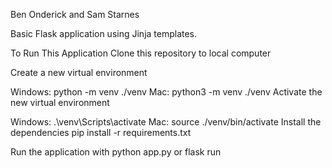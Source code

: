 Ben Onderick and Sam Starnes

Basic Flask application using Jinja templates.

To Run This Application
Clone this repository to local computer

Create a new virtual environment

Windows: python -m venv ./venv
Mac: python3 -m venv ./venv
Activate the new virtual environment

Windows: .\venv\Scripts\activate
Mac: source ./venv/bin/activate
Install the dependencies pip install -r requirements.txt

Run the application with python app.py  or flask run
